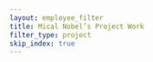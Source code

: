 ```yaml
---
layout: employee_filter
title: Mical Nobel’s Project Work
filter_type: project
skip_index: true
---
```

